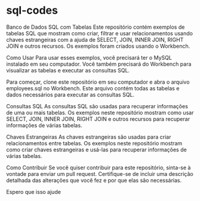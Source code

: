 # sql-codes
Banco de Dados SQL com Tabelas
Este repositório contém exemplos de tabelas SQL que mostram como criar, filtrar e usar relacionamentos usando chaves estrangeiras com a ajuda de SELECT, JOIN, INNER JOIN, RIGHT JOIN e outros recursos. Os exemplos foram criados usando o Workbench.

Como Usar
Para usar esses exemplos, você precisará ter o MySQL instalado em seu computador. Você também precisará do Workbench para visualizar as tabelas e executar as consultas SQL.

Para começar, clone este repositório em seu computador e abra o arquivo employees.sql no Workbench. Este arquivo contém todas as tabelas e dados necessários para executar as consultas SQL.

Consultas SQL
As consultas SQL são usadas para recuperar informações de uma ou mais tabelas. Os exemplos neste repositório mostram como usar SELECT, JOIN, INNER JOIN, RIGHT JOIN e outros recursos para recuperar informações de várias tabelas.

Chaves Estrangeiras
As chaves estrangeiras são usadas para criar relacionamentos entre tabelas. Os exemplos neste repositório mostram como criar chaves estrangeiras e usá-las para recuperar informações de várias tabelas.

Como Contribuir
Se você quiser contribuir para este repositório, sinta-se à vontade para enviar um pull request. Certifique-se de incluir uma descrição detalhada das alterações que você fez e por que elas são necessárias.

Espero que isso ajude
